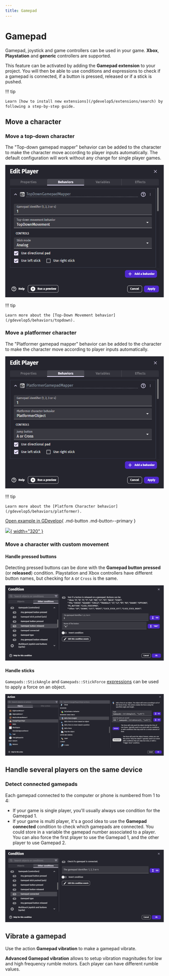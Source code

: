 ```yaml
---
title: Gamepad
---
```

# Gamepad

Gamepad, joystick and game controllers can be used in your game.
**Xbox**, **Playstation** and **generic** controllers are supported.

This feature can be activated by adding the **Gamepad extension** to your project. You will then be able to use conditions and expressions to check if a gamepad is connected, if a button is pressed, released or if a stick is pushed.

!!! tip

    Learn [how to install new extensions](/gdevelop5/extensions/search) by following a step-by-step guide.

## Move a character

### Move a top-down character

The "Top-down gamepad mapper" behavior can be added to the character to make the character move according to player inputs automatically. The default configuration will work without any change for single player games.

![](gamepad-top-down-mapper.png)

!!! tip

    Learn more about the [Top-Down Movement behavior](/gdevelop5/behaviors/topdown).

### Move a platformer character

The "Platformer gamepad mapper" behavior can be added to the character to make the character move according to player inputs automatically.

![](gamepad-platformer-mapper.png)

!!! tip


    Learn more about the [Platform Character behavior](/gdevelop5/behaviors/platformer).


[Open example in GDevelop](https://editor.gdevelop.io/?project=example://platformer){ .md-button .md-button--primary }

[![](/gdevelop5/behaviors/platformer/platformer-example.png){ width="320" }](https://editor.gdevelop.io/?project=example://platformer)

### Move a character with custom movement

#### Handle pressed buttons

Detecting pressed buttons can be done with the **Gamepad button pressed** (or **released**) condition. Playstation and Xbox controllers have different button names,  but checking for `A` or `Cross` is the same.

![](gamepad-condition-released.png)

#### Handle sticks

`Gamepads::StickAngle` and `Gamepads::StickForce` [expressions](/gdevelop5/all-features/expressions) can be used to apply a force on an object.

![](gamepad-stick-expression.png)

## Handle several players on the same device

### Detect connected gamepads

Each gamepad connected to the computer or phone is numbered from 1 to 4:

* If your game is single player, you'll usually always use condition for the Gamepad 1.
* If your game is multi player, it's a good idea to use the **Gamepad connected** condition to check which gamepads are connected. You could store in a variable the gamepad number associated to a player. You can also force the first player to use the Gamepad 1, and the other player to use Gamepad 2.

![](gamepad-condition-connected.png)

## Vibrate a gamepad

Use the action **Gamepad vibration** to make a gamepad vibrate.

**Advanced Gamepad vibration** allows to setup vibration magnitudes for low and high frequency rumble motors.
Each player can have different rumble values.
